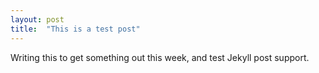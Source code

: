 ```yaml
---
layout: post
title:  "This is a test post"
---
```


Writing this to get something out this week, and test Jekyll post support.
